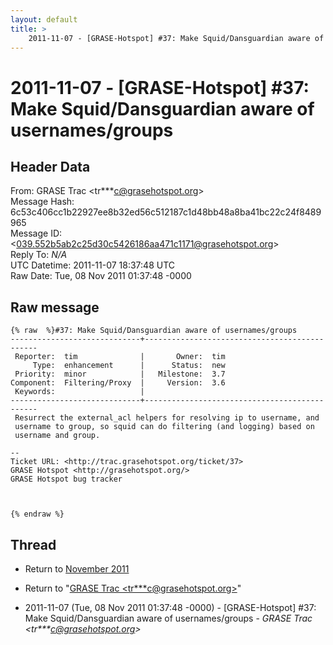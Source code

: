 ```yaml
---
layout: default
title: >
    2011-11-07 - [GRASE-Hotspot] #37: Make Squid/Dansguardian aware of usernames/groups
---
```


# 2011-11-07 - [GRASE-Hotspot] #37: Make Squid/Dansguardian aware of usernames/groups

## Header Data

From: GRASE Trac \<tr***c@grasehotspot.org\><br>
Message Hash: 6c53c406cc1b22927ee8b32ed56c512187c1d48bb48a8ba41bc22c24f8489965<br>
Message ID: \<039.552b5ab2c25d30c5426186aa471c1171@grasehotspot.org\><br>
Reply To: _N/A_<br>
UTC Datetime: 2011-11-07 18:37:48 UTC<br>
Raw Date: Tue, 08 Nov 2011 01:37:48 -0000<br>

## Raw message

```
{% raw  %}#37: Make Squid/Dansguardian aware of usernames/groups
-----------------------------+----------------------------------------------
 Reporter:  tim              |       Owner:  tim
     Type:  enhancement      |      Status:  new
 Priority:  minor            |   Milestone:  3.7
Component:  Filtering/Proxy  |     Version:  3.6
 Keywords:                   |  
-----------------------------+----------------------------------------------
 Resurrect the external_acl helpers for resolving ip to username, and
 username to group, so squid can do filtering (and logging) based on
 username and group.

-- 
Ticket URL: <http://trac.grasehotspot.org/ticket/37>
GRASE Hotspot <http://grasehotspot.org/>
GRASE Hotspot bug tracker



{% endraw %}
```

## Thread

+ Return to [November 2011](/archive/2011/11)

+ Return to "[GRASE Trac <tr***c<span>@</span>grasehotspot.org>](/authors/tr___c_at_grasehotspot_org)"

+ 2011-11-07 (Tue, 08 Nov 2011 01:37:48 -0000) - [GRASE-Hotspot] #37: Make Squid/Dansguardian aware of usernames/groups - _GRASE Trac \<tr***c@grasehotspot.org\>_

